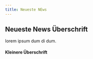 ```yaml
---
title: Neueste NEws
---
```


## Neueste News Überschrift
lorem ipsum dum di dum.

#### Kleinere Überschrift

